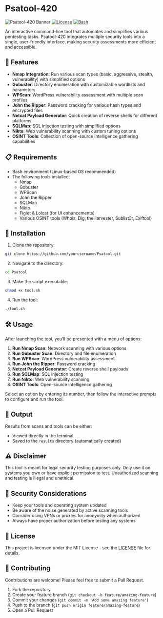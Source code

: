 # Psatool-420

![Psatool-420 Banner](https://img.shields.io/badge/Psatool--420-Interactive%20Pentesting%20Automation-blue)
[![License](https://img.shields.io/badge/License-MIT-green.svg)](LICENSE)
[![Bash](https://img.shields.io/badge/Made%20with-Bash-1f425f.svg)](https://www.gnu.org/software/bash/)

An interactive command-line tool that automates and simplifies various pentesting tasks. Psatool-420 integrates multiple security tools into a single, user-friendly interface, making security assessments more efficient and accessible.

## 🚀 Features

- **Nmap Integration**: Run various scan types (basic, aggressive, stealth, vulnerability) with simplified options
- **Gobuster**: Directory enumeration with customizable wordlists and parameters
- **WPScan**: WordPress vulnerability assessment with multiple scan profiles
- **John the Ripper**: Password cracking for various hash types and encrypted files
- **Netcat Payload Generator**: Quick creation of reverse shells for different platforms
- **SQLMap**: SQL injection testing with simplified options
- **Nikto**: Web vulnerability scanning with custom tuning options
- **OSINT Tools**: Collection of open-source intelligence gathering capabilities

## 📋 Requirements

- Bash environment (Linux-based OS recommended)
- The following tools installed:
  - Nmap
  - Gobuster
  - WPScan
  - John the Ripper
  - SQLMap
  - Nikto
  - Figlet & Lolcat (for UI enhancements)
  - Various OSINT tools (Whois, Dig, theHarvester, Sublist3r, Exiftool)

## 🔧 Installation

1. Clone the repository:
```bash
git clone https://github.com/yourusername/Psatool.git
```

2. Navigate to the directory:
```bash
cd Psatool
```

3. Make the script executable:
```bash
chmod +x tool.sh
```

4. Run the tool:
```bash
./tool.sh
```

## 🛠️ Usage

After launching the tool, you'll be presented with a menu of options:

1. **Run Nmap Scan**: Network scanning with various options
2. **Run Gobuster Scan**: Directory and file enumeration
3. **Run WPScan**: WordPress vulnerability assessment
4. **Run John the Ripper**: Password cracking
5. **Netcat Payload Generator**: Create reverse shell payloads
6. **Run SQLMap**: SQL injection testing
7. **Run Nikto**: Web vulnerability scanning
8. **OSINT Tools**: Open-source intelligence gathering

Select an option by entering its number, then follow the interactive prompts to configure and run the tool.

## 📂 Output

Results from scans and tools can be either:
- Viewed directly in the terminal
- Saved to the `results` directory (automatically created)

## ⚠️ Disclaimer

This tool is meant for legal security testing purposes only. Only use it on systems you own or have explicit permission to test. Unauthorized scanning and testing is illegal and unethical.

## 🔐 Security Considerations

- Keep your tools and operating system updated
- Be aware of the noise generated by active scanning tools
- Consider using VPNs or proxies for anonymity when authorized
- Always have proper authorization before testing any systems

## 📝 License

This project is licensed under the MIT License - see the [LICENSE](LICENSE) file for details.

## 🤝 Contributing

Contributions are welcome! Please feel free to submit a Pull Request.

1. Fork the repository
2. Create your feature branch (`git checkout -b feature/amazing-feature`)
3. Commit your changes (`git commit -m 'Add some amazing feature'`)
4. Push to the branch (`git push origin feature/amazing-feature`)
5. Open a Pull Request
